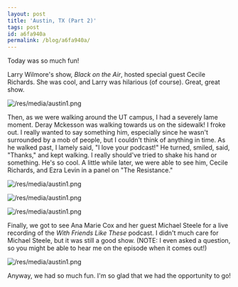 ```yaml
---
layout: post
title: 'Austin, TX (Part 2)'
tags: post
id: a6fa940a
permalink: /blog/a6fa940a/
---
```


Today was so much fun!

Larry Wilmore's show, _Black on the Air_, hosted special guest Cecile Richards. She was cool, and Larry was hilarious (of course). Great, great show.

![/res/media/austin1.png](/res/media/austin1.png)

Then, as we were walking around the UT campus, I had a severely lame moment. Deray Mckesson was walking towards us on the sidewalk! I froke out. I really wanted to say something him, especially since he wasn't surrounded by a mob of people, but I couldn't think of anything in time. As he walked past, I lamely said, "I love your podcast!" He turned, smiled, said, "Thanks," and kept walking. I really should've tried to shake his hand or something. He's so cool. A little while later, we were able to see him, Cecile Richards, and Ezra Levin in a panel on "The Resistance."

![/res/media/austin1.png](/res/media/austin2.png)

![/res/media/austin1.png](/res/media/austin3.png)

![/res/media/austin1.png](/res/media/austin4.png)

Finally, we got to see Ana Marie Cox and her guest Michael Steele for a live recording of the _With Friends Like These_ podcast. I didn't much care for Michael Steele, but it was still a good show. (NOTE: I even asked a question, so you might be able to hear me on the episode when it comes out!)

![/res/media/austin1.png](/res/media/austin5.png)

Anyway, we had so much fun. I'm so glad that we had the opportunity to go!
